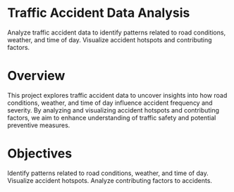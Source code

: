 # Traffic Accident Data Analysis
Analyze traffic accident data to identify patterns related to road conditions, weather, and time of day. Visualize accident hotspots and contributing factors.

# Overview
This project explores traffic accident data to uncover insights into how road conditions, weather, and time of day influence accident frequency and severity.
By analyzing and visualizing accident hotspots and contributing factors, we aim to enhance understanding of traffic safety and potential preventive measures.

# Objectives
Identify patterns related to road conditions, weather, and time of day.
Visualize accident hotspots.
Analyze contributing factors to accidents.
